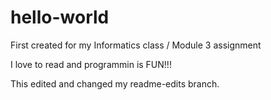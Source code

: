 # hello-world
First created for my Informatics class / Module 3 assignment

I love to read and programmin is FUN!!!

This edited and changed my readme-edits branch.
